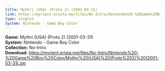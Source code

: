 ```yaml
---
title: Mythri (USA) (Proto 2) (2001-03-31)
link: https://myrient.erista.me/files/No-Intro/Nintendo%20-%20Game%20Boy%20Color/Mythri%20(USA)%20(Proto%202)%20(2001-03-31).zip
type: single1
System: Nintendo - Game Boy Color
---
```

<b>Game:</b> Mythri (USA) (Proto 2) (2001-03-31)<br>
<b>System:</b> Nintendo - Game Boy Color<br>
<b>Collection:</b> No-Intro<br>
<b>Download:</b> https://myrient.erista.me/files/No-Intro/Nintendo%20-%20Game%20Boy%20Color/Mythri%20(USA)%20(Proto%202)%20(2001-03-31).zip